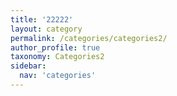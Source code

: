 ```yaml
---
title: '22222'
layout: category
permalink: /categories/categories2/
author_profile: true
taxonomy: Categories2
sidebar:
  nav: 'categories'
---
```

